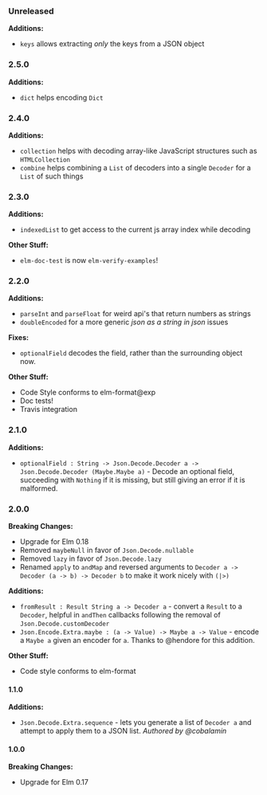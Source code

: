 ### Unreleased

**Additions:**
- `keys` allows extracting _only_ the keys from a JSON object

### 2.5.0

**Additions:**
- `dict` helps encoding `Dict`

### 2.4.0

**Additions:**
- `collection` helps with decoding array-like JavaScript structures such as `HTMLCollection`
- `combine` helps combining a `List` of decoders into a single `Decoder` for a `List` of such things

### 2.3.0

**Additions:**
- `indexedList` to get access to the current js array index while decoding

**Other Stuff:**
- `elm-doc-test` is now `elm-verify-examples`!

### 2.2.0

**Additions:**
- `parseInt` and `parseFloat` for weird api's that return numbers as strings
- `doubleEncoded` for a more generic _json as a string in json_ issues

**Fixes:**
- `optionalField` decodes the field, rather than the surrounding object now.

**Other Stuff:**
- Code Style conforms to elm-format@exp
- Doc tests!
- Travis integration

### 2.1.0

**Additions:**
- `optionalField : String -> Json.Decode.Decoder a -> Json.Decode.Decoder (Maybe.Maybe a)` - Decode an optional field, succeeding with `Nothing` if it is missing, but still giving an error if it is malformed.

### 2.0.0

**Breaking Changes:**
- Upgrade for Elm 0.18
- Removed `maybeNull` in favor of `Json.Decode.nullable`
- Removed `lazy` in favor of `Json.Decode.lazy`
- Renamed `apply` to `andMap` and reversed arguments to `Decoder a -> Decoder (a -> b) -> Decoder b` to make it work nicely with `(|>)`

**Additions:**
- `fromResult : Result String a -> Decoder a` - convert a `Result` to a `Decoder`, helpful in `andThen` callbacks following the removal of `Json.Decode.customDecoder`
- `Json.Encode.Extra.maybe : (a -> Value) -> Maybe a -> Value` - encode a `Maybe a` given an encoder for `a`. Thanks to @hendore for this addition.

**Other Stuff:**
- Code style conforms to elm-format

#### 1.1.0

**Additions:**
- `Json.Decode.Extra.sequence` - lets you generate a list of `Decoder a` and attempt to apply them to a JSON list. _Authored by @cobalamin_


#### 1.0.0

**Breaking Changes:**
- Upgrade for Elm 0.17
